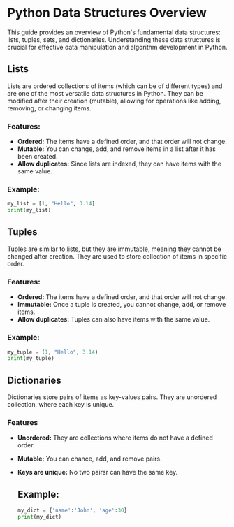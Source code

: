 # Python Data Structures Overview

This guide provides an overview of Python's fundamental data structures: lists, tuples, sets, and dictionaries. Understanding these data structures is crucial for effective data manipulation and algorithm development in Python.

## Lists

Lists are ordered collections of items (which can be of different types) and are one of the most versatile data structures in Python. They can be modified after their creation (mutable), allowing for operations like adding, removing, or changing items.

### Features:
- **Ordered:** The items have a defined order, and that order will not change.
- **Mutable:** You can change, add, and remove items in a list after it has been created.
- **Allow duplicates:** Since lists are indexed, they can have items with the same value.

### Example:
```python
my_list = [1, "Hello", 3.14]
print(my_list)
```

## Tuples

Tuples are similar to lists, but they are immutable, meaning they cannot be changed after creation. They are used to store collection of items in specific order.

### Features:
- **Ordered:** The items have a defined order, and that order will not change.
- **Immutable:** Once a tuple is created, you cannot change, add, or remove items.
- **Allow duplicates:** Tuples can also have items with the same value.

### Example:
```python
my_tuple = (1, "Hello", 3.14)
print(my_tuple)
```

## Dictionaries

Dictionaries store pairs of items as key-values pairs. They are unordered collection, where each key is unique.

### Features

- **Unordered:** They are collections where items do not have a defined order.
- **Mutable:** You can chance, add, and remove pairs.
- **Keys are unique:** No two pairsr can have the same key.

  ## Example:

  ```python
  my_dict = {'name':'John', 'age':30}
  print(my_dict)
  ```
